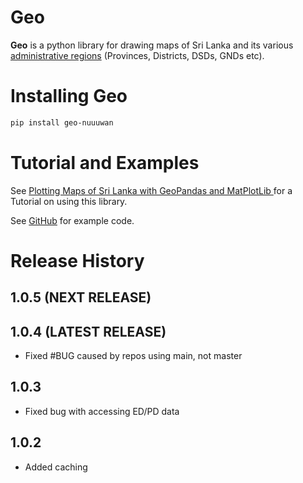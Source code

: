 # Geo

**Geo** is a python library for drawing maps of Sri Lanka and its various [administrative regions](https://en.wikipedia.org/wiki/Administrative_divisions_of_Sri_Lanka) (Provinces, Districts, DSDs, GNDs etc).

# Installing Geo

```bash
pip install geo-nuuuwan
```

# Tutorial and Examples

See [Plotting Maps of Sri Lanka with GeoPandas and MatPlotLib
](https://medium.com/on-technology/plotting-maps-of-sri-lanka-with-geopandas-and-matplotlib-377d50e3f0f) for a Tutorial on using this library.

See [GitHub](https://github.com/nuuuwan/geo/tree/main/src/geo/examples) for example code.

# Release History

## 1.0.5 (NEXT RELEASE)

## 1.0.4 (LATEST RELEASE)

* Fixed #BUG caused by repos using main, not master

## 1.0.3

* Fixed bug with accessing ED/PD data

## 1.0.2

* Added caching
